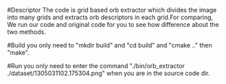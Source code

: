 #Descriptor
The code is grid based orb extractor which divides the image into many grids and extracts orb descriptors in each grid.For comparing,
We run our code and original code for you to see how difference about the two methods.

#Build
you only need to "mkdir build" and "cd build" and "cmake .." then "make".

#Run
you only need to enter the command "./bin/orb_extractor ./dataset/1305031102.175304.png" when you are in the source code dir.

